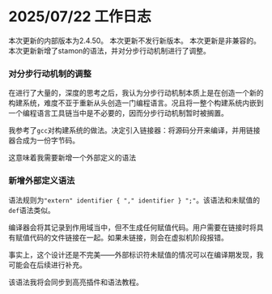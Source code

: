 # 2025/07/22 工作日志

本次更新的内部版本为2.4.50。
本次更新不发行新版本。
本次更新是非兼容的。
本次更新新增了stamon的语法，并对分步行动机制进行了调整。

### 对分步行动机制的调整

在进行了大量的，深度的思考之后，我认为分步行动机制本质上是在创造一个新的构建系统，难度不亚于重新从头创造一门编程语言。况且将一整个构建系统内嵌到一个编程语言工具链当中是不必要的，因而分步行动机制暂时被搁置。

我参考了``gcc``对构建系统的做法。决定引入链接器：将源码分开来编译，并用链接器合成为一份字节码。

这意味着我需要新增一个外部定义的语法

### 新增外部定义语法

语法规则为``"extern" identifier { "," identifier } ";"``。该语法和未赋值的``def``语法类似。

编译器会将其记录到作用域当中，但不生成任何赋值代码。用户需要在链接时将具有赋值代码的文件链接在一起。如果未链接，则会在虚拟机阶段报错。

事实上，这个设计还是不完美——外部标识符未赋值的情况可以在编译期发现，我可能会在后续进行补充。

该语法我将会同步到高亮插件和语法教程。